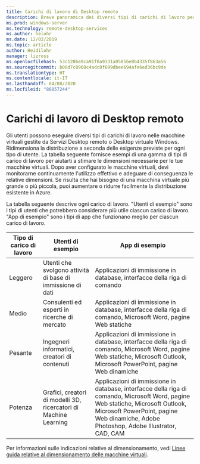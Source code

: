 ```yaml
---
title: Carichi di lavoro di Desktop remoto
description: Breve panoramica dei diversi tipi di carichi di lavoro per le macchine virtuali gestite da Desktop remoto.
ms.prod: windows-server
ms.technology: remote-desktop-services
ms.author: helohr
ms.date: 12/02/2019
ms.topic: article
author: Heidilohr
manager: lizross
ms.openlocfilehash: 53c120be0ca91f0a9331a0585be8b4335f863a56
ms.sourcegitcommit: b00d7c8968c4adc8f699dbee694afe6ed36bc9de
ms.translationtype: HT
ms.contentlocale: it-IT
ms.lasthandoff: 04/08/2020
ms.locfileid: "80857244"
---
```

# <a name="remote-desktop-workloads"></a>Carichi di lavoro di Desktop remoto

Gli utenti possono eseguire diversi tipi di carichi di lavoro nelle macchine virtuali gestite da Servizi Desktop remoto o Desktop virtuale Windows. Ridimensiona la distribuzione a seconda delle esigenze previste per ogni tipo di utente. La tabella seguente fornisce esempi di una gamma di tipi di carico di lavoro per aiutarti a stimare le dimensioni necessarie per le tue macchine virtuali. Dopo aver configurato le macchine virtuali, devi monitorarne continuamente l'utilizzo effettivo e adeguare di conseguenza le relative dimensioni. Se risulta che hai bisogno di una macchina virtuale più grande o più piccola, puoi aumentare o ridurre facilmente la distribuzione esistente in Azure.

La tabella seguente descrive ogni carico di lavoro. "Utenti di esempio" sono i tipi di utenti che potrebbero considerare più utile ciascun carico di lavoro. "App di esempio" sono i tipi di app che funzionano meglio per ciascun carico di lavoro.

| Tipo di carico di lavoro | Utenti di esempio | App di esempio |
| --- | --- | --- |
| Leggero | Utenti che svolgono attività di base di immissione di dati | Applicazioni di immissione in database, interfacce della riga di comando |
| Medio | Consulenti ed esperti in ricerche di mercato | Applicazioni di immissione in database, interfacce della riga di comando, Microsoft Word, pagine Web statiche |
| Pesante | Ingegneri informatici, creatori di contenuti | Applicazioni di immissione in database, interfacce della riga di comando, Microsoft Word, pagine Web statiche, Microsoft Outlook, Microsoft PowerPoint, pagine Web dinamiche |
| Potenza | Grafici, creatori di modelli 3D, ricercatori di Machine Learning | Applicazioni di immissione in database, interfacce della riga di comando, Microsoft Word, pagine Web statiche, Microsoft Outlook, Microsoft PowerPoint, pagine Web dinamiche, Adobe Photoshop, Adobe Illustrator, CAD, CAM |

Per informazioni sulle indicazioni relative al dimensionamento, vedi [Linee guida relative al dimensionamento delle macchine virtuali](virtual-machine-recs.md).
